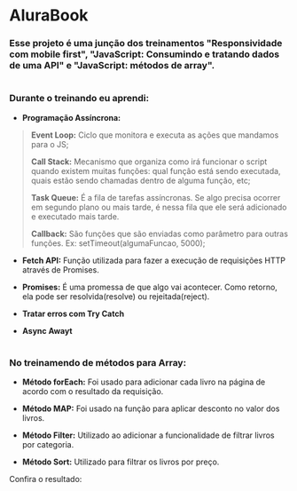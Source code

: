 
# AluraBook
### Esse projeto é uma junção dos treinamentos "Responsividade com mobile first", "JavaScript: Consumindo e tratando dados de uma API" e "JavaScript: métodos de array".
#
### Durante o treinando eu aprendi:

* **Programação Assíncrona:**

>**Event Loop:** Ciclo que monitora e executa as ações que mandamos para o JS;
>
>**Call Stack:** Mecanismo que organiza como irá funcionar o script quando existem muitas funções: qual função está sendo executada, quais estão sendo chamadas dentro de alguma função, etc;
>
>**Task Queue:** É a fila de tarefas assíncronas. Se algo precisa ocorrer em segundo plano ou mais tarde, é nessa fila que ele será adicionado e executado mais tarde.
>
>**Callback:** São funções que são enviadas como parâmetro para outras funções. Ex: setTimeout(algumaFuncao, 5000);

* **Fetch API:** Função utilizada para fazer a execução de requisições HTTP através de Promises.

* **Promises:** É uma promessa de que algo vai acontecer. Como retorno, ela pode ser resolvida(resolve) ou rejeitada(reject).

* **Tratar erros com Try Catch**

* **Async Awayt**
#

### No treinamendo de métodos para Array:

* **Método forEach:** Foi usado para adicionar cada livro na página de acordo com o resultado da requisição.

* **Método MAP:** Foi usado na função para aplicar desconto no valor dos livros.

* **Método Filter:** Utilizado ao adicionar a funcionalidade de filtrar livros por categoria.

* **Método Sort:** Utilizado para filtrar os livros por preço. 






<p>Confira o resultado: </p>